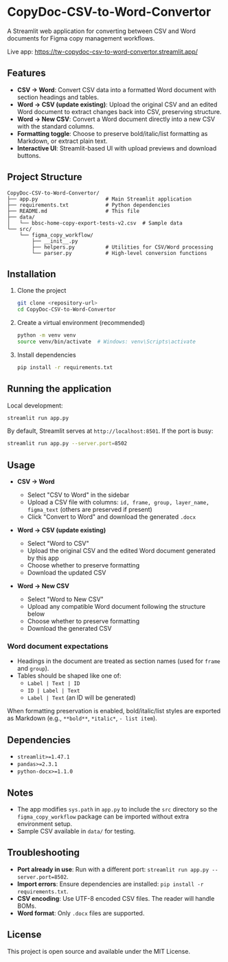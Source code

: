 # CopyDoc-CSV-to-Word-Convertor

A Streamlit web application for converting between CSV and Word documents for Figma copy management workflows.

Live app: https://tw-copydoc-csv-to-word-convertor.streamlit.app/

## Features

- **CSV → Word**: Convert CSV data into a formatted Word document with section headings and tables.
- **Word → CSV (update existing)**: Upload the original CSV and an edited Word document to extract changes back into CSV, preserving structure.
- **Word → New CSV**: Convert a Word document directly into a new CSV with the standard columns.
- **Formatting toggle**: Choose to preserve bold/italic/list formatting as Markdown, or extract plain text.
- **Interactive UI**: Streamlit-based UI with upload previews and download buttons.

## Project Structure

```
CopyDoc-CSV-to-Word-Convertor/
├── app.py                      # Main Streamlit application
├── requirements.txt            # Python dependencies
├── README.md                   # This file
├── data/
│   └── bbsc-home-copy-export-tests-v2.csv  # Sample data
└── src/
    └── figma_copy_workflow/
        ├── __init__.py
        ├── helpers.py          # Utilities for CSV/Word processing
        └── parser.py           # High-level conversion functions
```

## Installation

1. Clone the project
   ```bash
   git clone <repository-url>
   cd CopyDoc-CSV-to-Word-Convertor
   ```

2. Create a virtual environment (recommended)
   ```bash
   python -m venv venv
   source venv/bin/activate  # Windows: venv\Scripts\activate
   ```

3. Install dependencies
   ```bash
   pip install -r requirements.txt
   ```

## Running the application

Local development:
```bash
streamlit run app.py
```

By default, Streamlit serves at `http://localhost:8501`. If the port is busy:
```bash
streamlit run app.py --server.port=8502
```

## Usage

- **CSV → Word**
  - Select "CSV to Word" in the sidebar
  - Upload a CSV file with columns: `id, frame, group, layer_name, figma_text` (others are preserved if present)
  - Click "Convert to Word" and download the generated `.docx`

- **Word → CSV (update existing)**
  - Select "Word to CSV"
  - Upload the original CSV and the edited Word document generated by this app
  - Choose whether to preserve formatting
  - Download the updated CSV

- **Word → New CSV**
  - Select "Word to New CSV"
  - Upload any compatible Word document following the structure below
  - Choose whether to preserve formatting
  - Download the generated CSV

### Word document expectations

- Headings in the document are treated as section names (used for `frame` and `group`).
- Tables should be shaped like one of:
  - `Label | Text | ID`
  - `ID | Label | Text`
  - `Label | Text` (an ID will be generated)

When formatting preservation is enabled, bold/italic/list styles are exported as Markdown (e.g., `**bold**`, `*italic*`, `- list item`).

## Dependencies

- `streamlit>=1.47.1`
- `pandas>=2.3.1`
- `python-docx>=1.1.0`

## Notes

- The app modifies `sys.path` in `app.py` to include the `src` directory so the `figma_copy_workflow` package can be imported without extra environment setup.
- Sample CSV available in `data/` for testing.

## Troubleshooting

- **Port already in use**: Run with a different port: `streamlit run app.py --server.port=8502`.
- **Import errors**: Ensure dependencies are installed: `pip install -r requirements.txt`.
- **CSV encoding**: Use UTF-8 encoded CSV files. The reader will handle BOMs.
- **Word format**: Only `.docx` files are supported.

## License

This project is open source and available under the MIT License.
